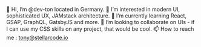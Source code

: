👋 Hi, I’m @dev-ton located in Germany.
👀 I’m interested in modern UI, sophisticated UX, JAMstack architecture.
🌱 I’m currently learning React, GSAP, GraphQL, GatsbyJS and more.
💞️ I’m looking to collaborate on UIs - if I can use my CSS skills on any project, that would be cool.
📫 How to reach me : tony@stellarcode.io

<!---
dev-ton/dev-ton is a ✨ special ✨ repository because its `README.md` (this file) appears on your GitHub profile.
You can click the Preview link to take a look at your changes.
--->
